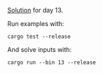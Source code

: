 [Solution](src/bin/13.rs) for day 13.

Run examples with:
```
cargo test --release
```

And solve inputs with:
```
cargo run --bin 13 --release
```
